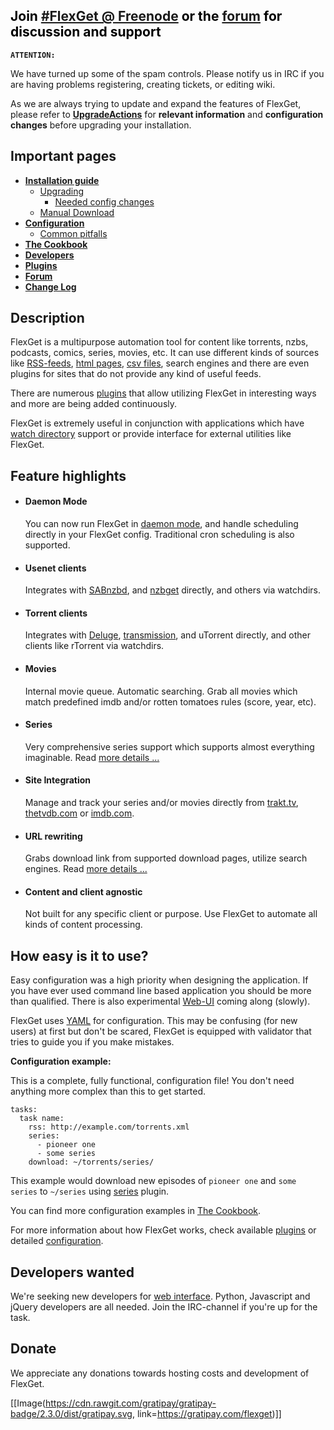 
<h2 style="text-align: left; color: #000">Join <a href="http://webchat.freenode.net/?channels=#flexget">#FlexGet @ Freenode</a> or the <a href="http://discuss.flexget.com">forum</a> for discussion and support</font></h2>


**`ATTENTION:`**

  We have turned up some of the spam controls. Please notify us in IRC if you are having problems registering, creating tickets, or editing wiki.

  As we are always trying to update and expand the features of FlexGet, please refer to **[UpgradeActions](/UpgradeActions)** for **relevant information** and **configuration changes** before upgrading your installation. 


## Important pages

 * **[Installation guide](/Install)**
   * [Upgrading](/Upgrade)
     * [Needed config changes](/UpgradeActions)
   * [Manual Download](/Download)
 * **[Configuration](/Configuration)**
   * [Common pitfalls](/PitFalls)
 * **[The Cookbook](/Cookbook)**
 * **[Developers](/Developers)**
 * **[Plugins](/Plugins)**
 * **[Forum](http://discuss.flexget.com)**
 * **[Change Log](/ChangeLog)**


## Description

FlexGet is a multipurpose automation tool for content like torrents, nzbs, podcasts, comics, series, movies, etc. It can use different kinds of sources like [RSS-feeds](/Plugins/rss), [html pages](/Plugins/html), [csv files](/Plugins/csv), search engines and there are even plugins for sites that do not provide any kind of useful feeds.

There are numerous [plugins](/Plugins) that allow utilizing FlexGet in interesting ways and more are being added continuously.

FlexGet is extremely useful in conjunction with applications which have [watch directory](/WatchDirectory) support or provide interface for external utilities like FlexGet.


## Feature highlights


<ul id="features">
  <li>
    <h4>Daemon Mode</h4>
    <p>
       You can now run FlexGet in <a href="http://flexget.com/wiki/Daemon">daemon mode</a>, and handle scheduling directly in your FlexGet config. Traditional cron scheduling is also supported.
    </p>
  </li>
  <li>
    <h4>Usenet clients</h4>
    <p>
       Integrates with <a href="http://sabnzbd.org/">SABnzbd</a>, and <a href="http://nzbget.sourceforge.net/">nzbget</a> directly, and others via watchdirs.
    </p>
  </li>
  <li>
    <h4>Torrent clients</h4>
    <p>
       Integrates with <a href="http://deluge-torrent.org/">Deluge</a>, <a href="http://www.transmissionbt.com/">transmission</a>, and uTorrent directly, and other clients like rTorrent via watchdirs.
    </p>
  </li>
  <li>
    <h4>Movies</h4>
    <p>
       Internal movie queue. Automatic searching. Grab all movies which match predefined imdb and/or rotten tomatoes rules (score, year, etc).
    </p>
  </li>
  <li>
    <h4>Series</h4>
    <p>
      Very comprehensive series support which supports almost everything imaginable. Read <a href="http://flexget.com/wiki/Plugins/series">more details ...</a>
    </p>
  </li>
  <li>
    <h4>Site Integration</h4>
    <p>
       Manage and track your series and/or movies directly from <a href="http://trakt.tv/">trakt.tv</a>, <a href="http://thetvdb.com">thetvdb.com</a> or <a href="http://imdb.com">imdb.com</a>.
    </p>
  </li>
  <li>
    <h4>URL rewriting</h4>
    <p>
       Grabs download link from supported download pages, utilize search engines. Read <a href="http://flexget.com/wiki/URLRewriters">more details ...</a>
    </p>
  </li>
  <li>
    <h4>Content and client agnostic</h4>
    <p>
       Not built for any specific client or purpose. Use FlexGet to automate all kinds of content processing.
    </p>
  </li>
</ul>
<div style="clear:left;"/>



## How easy is it to use?

Easy configuration was a high priority when designing the application. If you have ever used command line based application you should be more than qualified. There is also experimental [Web-UI](/Web-UI) coming along (slowly).

FlexGet uses [YAML](http://en.wikipedia.org/wiki/YAML) for configuration. This may be confusing (for new users) at first but don't be scared, FlexGet is equipped with validator that tries to guide you if you make mistakes.

**Configuration example:** 

This is a complete, fully functional, configuration file! You don't need anything more complex than this to get started.

```
tasks:
  task name:
    rss: http://example.com/torrents.xml
    series:
      - pioneer one
      - some series
    download: ~/torrents/series/
```

This example would download new episodes of `pioneer one` and `some series` to `~/series` using [series](/Plugins/series) plugin.

You can find more configuration examples in [The Cookbook](/Cookbook).

For more information about how FlexGet works, check available [plugins](/Plugins) or detailed [configuration](/Configuration).


## Developers wanted

We're seeking new developers for [web interface](/Web-UI). Python, Javascript and jQuery developers are all needed. Join the IRC-channel if you're up for the task.

## Donate

We appreciate any donations towards hosting costs and development of FlexGet.

[[Image(https://cdn.rawgit.com/gratipay/gratipay-badge/2.3.0/dist/gratipay.svg, link=https://gratipay.com/flexget)]]